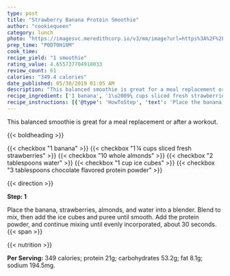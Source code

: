 ```yaml
---
type: post
title: "Strawberry Banana Protein Smoothie"
author: "cookiequeen"
category: lunch
photo: "https://imagesvc.meredithcorp.io/v3/mm/image?url=https%3A%2F%2Fimages.media-allrecipes.com%2Fuserphotos%2F404644.jpg"
prep_time: "P0DT0H10M"
cook_time: 
recipe_yield: "1 smoothie"
rating_value: 4.655737704918033
review_count: 61
calories: "349.4 calories"
date_published: 05/30/2019 01:05 AM
description: "This balanced smoothie is great for a meal replacement or after a workout."
recipe_ingredient: ['1 banana', '1\u2009¼ cups sliced fresh strawberries', '10 whole almonds', '2 tablespoons water', '1 cup ice cubes', '3 tablespoons chocolate flavored protein powder']
recipe_instructions: [{'@type': 'HowToStep', 'text': 'Place the banana, strawberries, almonds, and water into a blender. Blend to mix, then add the ice cubes and puree until smooth. Add the protein powder, and continue mixing until evenly incorporated, about 30 seconds.\n'}]
---
```


This balanced smoothie is great for a meal replacement or after a workout. 

{{< boldheading >}}

{{< checkbox "1  banana" >}}
{{< checkbox "1 ¼ cups sliced fresh strawberries" >}}
{{< checkbox "10  whole almonds" >}}
{{< checkbox "2 tablespoons water" >}}
{{< checkbox "1 cup ice cubes" >}}
{{< checkbox "3 tablespoons chocolate flavored protein powder" >}}


{{< direction >}}

**Step: 1**

Place the banana, strawberries, almonds, and water into a blender. Blend to mix, then add the ice cubes and puree until smooth. Add the protein powder, and continue mixing until evenly incorporated, about 30 seconds.{{< span >}}

{{< nutrition >}}

**Per Serving:** 349 calories; protein 21g; carbohydrates 53.2g; fat 8.1g; sodium 194.5mg.